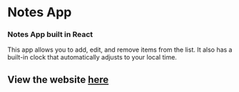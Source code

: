 # Notes App

### Notes App built in React

This app allows you to add, edit, and remove items from the list. It also has a built-in clock that automatically adjusts to your local time.

## View the website [here](https://alexchachkhiani.github.io/notes-app/)
